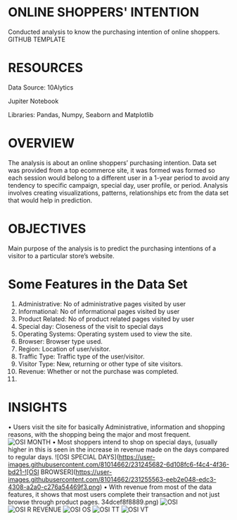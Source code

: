 # ONLINE SHOPPERS' INTENTION
Conducted analysis to know the purchasing intention of online shoppers.
GITHUB TEMPLATE

# RESOURCES

Data Source: 10Alytics

Jupiter Notebook

Libraries: Pandas, Numpy, Seaborn and Matplotlib


# OVERVIEW
The analysis is about an online shoppers’ purchasing intention. Data set was provided from a top ecommerce site, it was formed was formed so each session would belong to a different user in a 1-year period to avoid any tendency to specific campaign, special day, user profile, or period.
Analysis involves creating visualizations, patterns, relationships etc from the data set that would help in prediction.

# OBJECTIVES
Main purpose of the analysis is to predict the purchasing intentions of a visitor to a particular store’s website.

# Some Features in the Data Set
1.	Administrative: No of administrative pages visited by user
2.	Informational: No of informational pages visited by user
3.	Product Related: No of product related pages visited by user
4.	Special day: Closeness of the visit to special days
5.	Operating Systems: Operating system used to view the site.
6.	Browser: Browser type used.
7.	Region: Location of user/visitor.
8.	Traffic Type: Traffic type of the user/visitor.
9.	Visitor Type: New, returning or other type of site visitors.
10.	Revenue: Whether or not the purchase was completed.
11.	



# INSIGHTS 

•	Users visit the site for basically Administrative, information and shopping reasons, with the shopping being the major and most frequent.
![OSI MONTH](https://user-images.githubusercontent.com/81014662/231258548-97ee67e8-d54c-456d-bde3-f74fa45d6446.png)
•	Most shoppers intend to shop on special days, (usually higher in this is seen in the increase in revenue made on the days compared to regular days.
![OSI SPECIAL DAYS](https://user-images.githubusercontent.com/81014662/231245682-6d108fc6-f4c4-4f36-bd21-![OSI BROWSER](https://user-images.githubusercontent.com/81014662/231255563-eeb2e048-edc3-4308-a2a0-c276a54469f3.png)
•	With revenue from most of the data features, it shows that most users complete their transaction and not just browse through product pages.
34dcef8f8889.png)
![OSI ](https://user-images.githubusercontent.com/81014662/231245970-97a4003c-c37f-4718-aabb-7428227120d6.png)
![OSI R REVENUE](https://user-images.githubusercontent.com/81014662/231256569-f898c0cb-c1ff-4e7e-86ea-364038252ee2.png)
![OSI OS](https://user-images.githubusercontent.com/81014662/231258634-95e85bad-897f-47a7-aa32-5a47ef71ff6e.png)
![OSI TT](https://user-images.githubusercontent.com/81014662/231258969-57e94818-fba7-4ab6-8baf-71c7562b4452.png)
![OSI VT](https://user-images.githubusercontent.com/81014662/231259989-571545d9-2e58-404f-bf1b-114efe248cc0.png)

